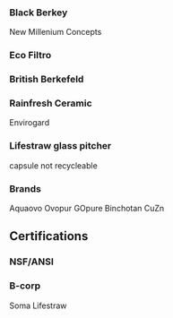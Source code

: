 ### Black Berkey
New Millenium Concepts
### Eco Filtro
### British Berkefeld
### Rainfresh Ceramic
Envirogard
### Lifestraw glass pitcher
capsule not recycleable

### Brands
Aquaovo Ovopur
GOpure
Binchotan 
CuZn  


## Certifications
### NSF/ANSI
### B-corp
Soma
Lifestraw